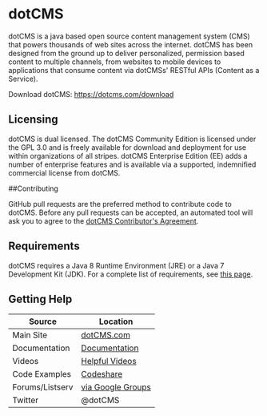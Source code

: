 # dotCMS

dotCMS is a java based open source content management system (CMS) that powers thousands of web sites across the internet.  dotCMS has been designed from the ground up to deliver personalized, permission based content to multiple channels, from websites to mobile devices to applications that consume content via dotCMSs' RESTful APIs (Content as a Service).

Download dotCMS: https://dotcms.com/download

## Licensing

dotCMS is dual licensed.  The dotCMS Community Edition is licensed under the GPL 3.0 and is freely available for download and deployment for use within organizations of all stripes.  dotCMS Enterprise Edition (EE) adds a number of enterprise features and is available via a supported, indemnified commercial license from dotCMS.

##Contributing

GitHub pull requests are the preferred method to contribute code to dotCMS.  Before any pull requests can be accepted, an automated tool will ask you to agree to the [dotCMS Contributor's Agreement](https://gist.github.com/wezell/85ef45298c48494b90d92755b583acb3).

## Requirements

dotCMS requires a Java 8 Runtime Environment (JRE) or a Java 7 Development Kit (JDK). For a complete list of requirements, see [this page](http://dotcms.com/docs/latest/dotcms-technology-requirements).

## Getting Help

| Source        | Location                                               |
| ------------- |--------------------------------------------------------|
| Main Site | [dotCMS.com](http://dotcms.com/)                  |
| Documentation | [Documentation](http://dotcms.com/docs/)                  |
| Videos | [Helpful Videos](http://dotcms.com/videos/)                  |
| Code Examples | [Codeshare](http://dotcms.com/codeshare)                  |
| Forums/Listserv        | [via Google Groups](https://groups.google.com/forum/#!forum/dotCMS) |
| Twitter       | @dotCMS                         |

